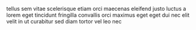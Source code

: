 tellus sem vitae scelerisque etiam orci maecenas eleifend justo luctus a lorem
eget tincidunt fringilla convallis orci maximus eget eget dui nec elit velit in
ut curabitur sed diam tortor vel leo nec